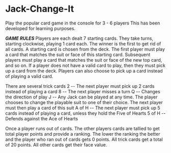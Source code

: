 # Jack-Change-It
Play the popular card game in the console for 3 - 6 players
This has been developed for learning purposes.

***GAME RULES***
Players are each dealt 7 starting cards. They take turns, starting clockwise, playing 1 card each. The winner is the first to get rid of all cards.
A starting card is chosen from the deck. The first player must play a card that matches the suit or face of this starting card.
Subsequent players must play a card that matches the suit or face of the new top card, and so on.
If a player does not have a valid card to play, then they must pick up a card from the deck. 
Players can also choose to pick up a card instead of playing a valid card.

There are several trick cards
2 -- The next player must pick up 2 cards instead of playing a card
8 -- The next player misses a turn
Q -- Changes the direction of play
J -- Any Jack can be played at any time. The player chooses to change the playable suit to one of their choice. The next player must then play a card of this suit
A of H -- The next player must pick up 5 cards instead of playing a card, unless they hold the Five of Hearts
5 of H -- Defends against the Ace of Hearts

Once a player runs out of cards. The other players cards are tallied to get total player points and provide a ranking. 
The lower the ranking the better and the player who ran out of cards gets 0 points.
All trick cards get a total of 20 points. All other cards get their face value.
